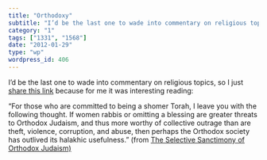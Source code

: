 ```yaml
---
title: "Orthodoxy"
subtitle: "I’d be the last one to wade into commentary on religious topics, so I just share this link"
category: "1"
tags: ["1331", "1568"]
date: "2012-01-29"
type: "wp"
wordpress_id: 406
---
```

I’d be the last one to wade into commentary on religious topics, so I just [share this link](http://joshyuter.com/2011/12/06/judaism/the-selective-sanctimony-of-orthodox-judaism/) because for me it was interesting reading:

> 
“For those who are committed to being a shomer Torah, I leave you with the following thought. If women rabbis or omitting a blessing are greater threats to Orthodox Judaism, and thus more worthy of collective outrage than are theft, violence, corruption, and abuse, then perhaps the Orthodox society has outlived its halakhic usefulness.” (from [The Selective Sanctimony of Orthodox Judaism)](http://joshyuter.com/2011/12/06/judaism/the-selective-sanctimony-of-orthodox-judaism/)